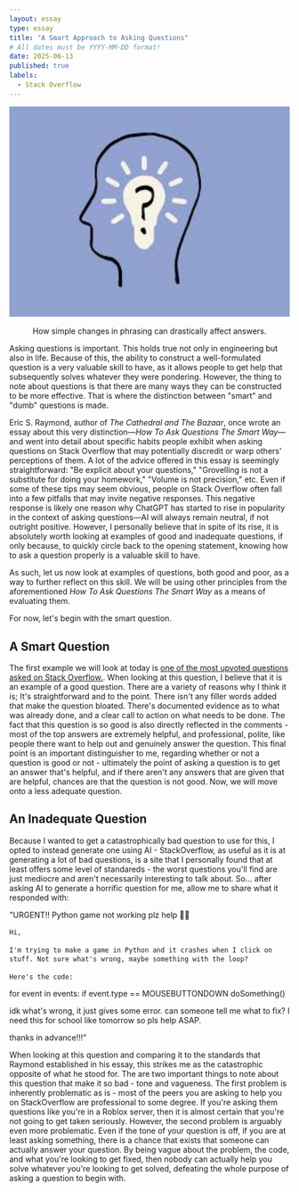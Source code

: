 ```yaml
---
layout: essay
type: essay
title: "A Smart Approach to Asking Questions"
# All dates must be YYYY-MM-DD format!
date: 2025-06-13
published: true
labels:
  - Stack Overflow
---
```

<img 
  src="../img/brain.jpg" 
  class="img-fluid rounded mx-auto d-block" 
  style="width: 600px;" 
  alt="Brain image">

<div style="text-align: center;">
  How simple changes in phrasing can drastically affect answers.
</div>


 Asking questions is important. This holds true not only in engineering but also in life. Because of this, the ability to construct a well-formulated question is a very valuable skill to have, as it allows people to get help that subsequently solves whatever they were pondering. However, the thing to note about questions is that there are many ways they can be constructed to be more effective. That is where the distinction between "smart" and "dumb" questions is made.

Eric S. Raymond, author of *The Cathedral and The Bazaar*, once wrote an essay about this very distinction—*How To Ask Questions The Smart Way*—and went into detail about specific habits people exhibit when asking questions on Stack Overflow that may potentially discredit or warp others’ perceptions of them. A lot of the advice offered in this essay is seemingly straightforward: "Be explicit about your questions," "Grovelling is not a substitute for doing your homework," "Volume is not precision," etc. Even if some of these tips may seem obvious, people on Stack Overflow often fall into a few pitfalls that may invite negative responses. This negative response is likely one reason why ChatGPT has started to rise in popularity in the context of asking questions—AI will always remain neutral, if not outright positive. However, I personally believe that in spite of its rise, it is absolutely worth looking at examples of good and inadequate questions, if only because, to quickly circle back to the opening statement, knowing how to ask a question properly is a valuable skill to have.

As such, let us now look at examples of questions, both good and poor, as a way to further reflect on this skill. We will be using other principles from the aforementioned *How To Ask Questions The Smart Way* as a means of evaluating them.

For now, let's begin with the smart question.

## A Smart Question

The first example we will look at today is [one of the most upvoted questions asked on Stack Overflow.](https://stackoverflow.com/questions/2003505/how-do-i-delete-a-git-branch-locally-and-remotely). When looking at this question, I believe that it is an example of a good question. There are a variety of reasons why I think it is; It's straightforward and to the point. There isn't any filler words added that make the question bloated. There's documented evidence as to what was already done, and a clear call to action on what needs to be done. The fact that this question is so good is also directly reflected in the comments - most of the top answers are extremely helpful, and professional, polite, like people there want to help out and genuinely answer the question. This final point is an important distinguisher to me, regarding whether or not a question is good or not - ultimately the point of asking a question is to get an answer that's helpful, and if there aren't any answers that are given that are helpful, chances are that the question is not good. Now, we will move onto a less adequate question.


## An Inadequate Question

Because I wanted to get a catastrophically bad question to use for this, I opted to instead generate one using AI - StackOverflow, as useful as it is at generating a lot of bad questions, is a site that I personally found that at least offers some level of standareds - the worst questions you'll find are just mediocre and aren't necessarily interesting to talk about. So... after asking AI to generate a horrific question for me, allow me to share what it responded with:

"URGENT!! Python game not working plz help 🙏😭

    Hi,

    I'm trying to make a game in Python and it crashes when I click on stuff. Not sure what's wrong, maybe something with the loop?

    Here's the code:

for event in events:
if event.type == MOUSEBUTTONDOWN
doSomething()

idk what's wrong, it just gives some error. can someone tell me what to fix? I need this for school like tomorrow so pls help ASAP.

thanks in advance!!!"

When looking at this question and comparing it to the standards that Raymond established in his essay, this strikes me as the catastrophic opposite of what he stood for. The are two important things to note about this question that make it so bad - tone and vagueness. The first problem is inherently problematic as is - most of the peers you are asking to help you on StackOverflow are professional to some degree. If you're asking them questions like you're in a Roblox server, then it is almost certain that you're not going to get taken seriously. However, the second problem is arguably even more problematic. Even if the tone of your question is off, if you are at least asking something, there is a chance that exists that someone can actually answer your question. By being vague about the problem, the code, and what you're looking to get fixed, then nobody can actually help you solve whatever you're looking to get solved, defeating the whole purpose of asking a question to begin with.
